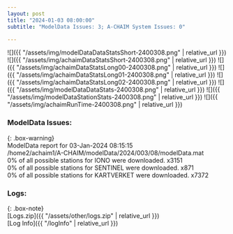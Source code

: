 ```yaml
---
layout: post
title: "2024-01-03 08:00:00"
subtitle: "ModelData Issues: 3; A-CHAIM System Issues: 0"

---
```


![]({{ "/assets/img/modelDataDataStatsShort-2400308.png" | relative_url }})
![]({{ "/assets/img/achaimDataStatsShort-2400308.png" | relative_url }})
![]({{ "/assets/img/achaimDataStatsLong00-2400308.png" | relative_url }})
![]({{ "/assets/img/achaimDataStatsLong01-2400308.png" | relative_url }})
![]({{ "/assets/img/achaimDataStatsLong02-2400308.png" | relative_url }})
![]({{ "/assets/img/modelDataDataStats-2400308.png" | relative_url }})
![]({{ "/assets/img/modelDataStationStats-2400308.png" | relative_url }})
![]({{ "/assets/img/achaimRunTime-2400308.png" | relative_url }})


### ModelData Issues:  
  
{: .box-warning}  
 ModelData report for 03-Jan-2024 08:15:15   
 /home2/achaim1/A-CHAIM/modelData/2024/003/08/modelData.mat   
 0% of all possible stations for IONO were downloaded. x3151   
 0% of all possible stations for SENTINEL were downloaded. x871   
 0% of all possible stations for KARTVERKET were downloaded. x7372   
  


### Logs:  
  
{: .box-note}  
[Logs.zip]({{ "/assets/other/logs.zip" | relative_url }})  
[Log Info]({{ "/logInfo" | relative_url }})  
